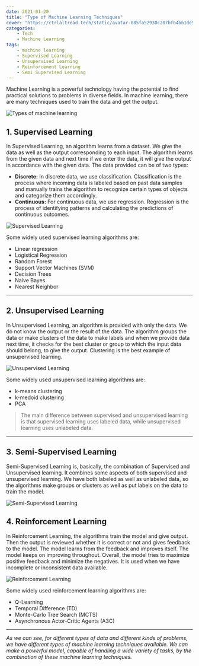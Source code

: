```yaml
---
date: 2021-01-20
title: "Type of Machine Learning Techniques"
cover: "https://ctrlaltread.tech/static/avatar-085fa52930c207bfb4bb1de51c68c5e9.png"
categories: 
    - Tech
    - Machine Learning
tags:
    - machine learning
    - Supervised Learning
    - Unsupervised Learning
    - Reinforcement Learning
    - Semi Supervised Learning
---
```


Machine Learning is a powerful technology having the potential to find practical solutions to problems in diverse fields. In machine learning, there are many techniques used to train the data and get the output.

![Types of machine learning](https://miro.medium.com/max/903/0*-gT4B0KpUKmN1m3Q)

## 1. Supervised Learning

In Supervised Learning, an algorithm learns from a dataset. We give the data as well as the output corresponding to each input. The algorithm learns from the given data and next time if we enter the data, it will give the output in accordance with the given data. The data provided can be of two types:

+ **Discrete:** In discrete data, we use classification. Classification is the process where incoming data is labeled based on past data samples and manually trains the algorithm to recognize certain types of objects and categorize them accordingly.
+ **Continuous:** For continuous data, we use regression. Regression is the process of identifying patterns and calculating the predictions of continuous outcomes.
  
![Supervised Learning](https://miro.medium.com/max/1050/1*B20GeiQ48gi1rTQnMJ9grg.png)

Some widely used supervised learning algorithms are:

+ Linear regression
+ Logistical Regression
+ Random Forest
+ Support Vector Machines (SVM)
+ Decision Trees
+ Naive Bayes
+ Nearest Neighbor

___

## 2. Unsupervised Learning

In Unsupervised Learning, an algorithm is provided with only the data. We do not know the output or the result of the data. The algorithm groups the data or make clusters of the data to make labels and when we provide data next time, it checks for the best cluster or group to which the input data should belong, to give the output. Clustering is the best example of unsupervised learning.

![Unsupervised Learning](https://miro.medium.com/max/1050/1*NS4if4bJVxZKUQuW5eoIcQ.png)

Some widely used unsupervised learning algorithms are:
- k-means clustering
- k-medoid clustering
- PCA

> The main difference between supervised and unsupervised learning is that supervised learning uses labeled data, while unsupervised learning uses unlabeled data.

___

## 3. Semi-Supervised Learning

Semi-Supervised Learning is, basically, the combination of Supervised and Unsupervised learning. It combines some aspects of both supervised and unsupervised learning. We have both labeled as well as unlabeled data, so the algorithms make groups or clusters as well as put labels on the data to train the model.

![Semi-Supervised Learning](https://miro.medium.com/max/1050/1*S8Oht__9d6Ey0WhQmwseVA.png)

## 4. Reinforcement Learning

In Reinforcement Learning, the algorithms train the model and give output. Then the output is reviewed whether it is correct or not and gives feedback to the model. The model learns from the feedback and improves itself. The model keeps on improving throughout. Overall, the model tries to maximize positive feedback and minimize the negatives. It is used when we have incomplete or inconsistent data available.

![Reinforcement Learning](https://miro.medium.com/max/1050/1*hdsw8CEHFFte5maSDnPeEg.png)

Some widely used reinforcement learning algorithms are:
- Q-Learning
- Temporal Difference (TD)
- Monte-Carlo Tree Search (MCTS)
- Asynchronous Actor-Critic Agents (A3C)

___

_As we can see, for different types of data and different kinds of problems, we have different types of machine learning techniques available. We can make a powerful model, capable of handling a wide variety of tasks, by the combination of these machine learning techniques._